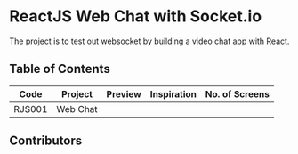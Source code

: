 # ReactJS Web Chat with Socket.io

The project is to test out websocket by building a video chat app with React.

## Table of Contents

| Code | Project | Preview | Inspiration | No. of Screens |
| ------ | ------ | ------ | ------ | ------ |
| RJS001 | Web Chat |  |  |  |

## Contributors
